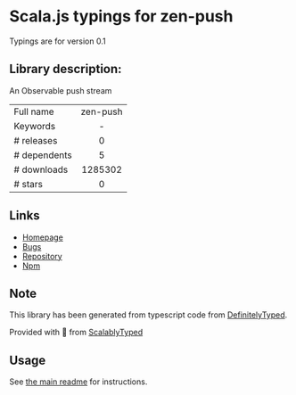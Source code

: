 
# Scala.js typings for zen-push

Typings are for version 0.1

## Library description:
An Observable push stream

|                    |                 |
| ------------------ | :-------------: |
| Full name          | zen-push |
| Keywords           | - |
| # releases         | 0 |
| # dependents       | 5 |
| # downloads        | 1285302 |
| # stars            | 0 |

## Links
- [Homepage](https://github.com/zenparsing/zen-push)
- [Bugs](https://github.com/zenparsing/zen-push/issues)
- [Repository](https://github.com/zenparsing/zen-push)
- [Npm](https://www.npmjs.com/package/zen-push)
    


## Note
This library has been generated from typescript code from [DefinitelyTyped](https://definitelytyped.org).

Provided with :purple_heart: from [ScalablyTyped](https://github.com/oyvindberg/ScalablyTyped)

## Usage
See [the main readme](../../readme.md) for instructions.


